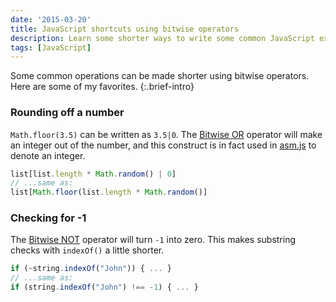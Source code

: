 ```yaml
---
date: '2015-03-20'
title: JavaScript shortcuts using bitwise operators
description: Learn some shorter ways to write some common JavaScript expressions.
tags: [JavaScript]
---
```


Some common operations can be made shorter using bitwise operators. Here are some of my favorites.
{:.brief-intro}

### Rounding off a number

`Math.floor(3.5)` can be written as `3.5|0`. The [Bitwise OR](https://developer.mozilla.org/en-US/docs/Web/JavaScript/Reference/Operators/Bitwise_Operators#Bitwise_OR) operator will make an integer out of the number, and this construct is in fact used in [asm.js](http://asmjs.org/spec/latest/) to denote an integer.

```js
list[list.length * Math.random() | 0]
// ...same as:
list[Math.floor(list.length * Math.random()]
```

### Checking for -1

The [Bitwise NOT](https://developer.mozilla.org/en-US/docs/Web/JavaScript/Reference/Operators/Bitwise_Operators#Bitwise_NOT) operator will turn `-1` into zero. This makes substring checks with `indexOf()` a little shorter.

```js
if (~string.indexOf("John")) { ... }
// ...same as:
if (string.indexOf("John") !== -1) { ... }
```
